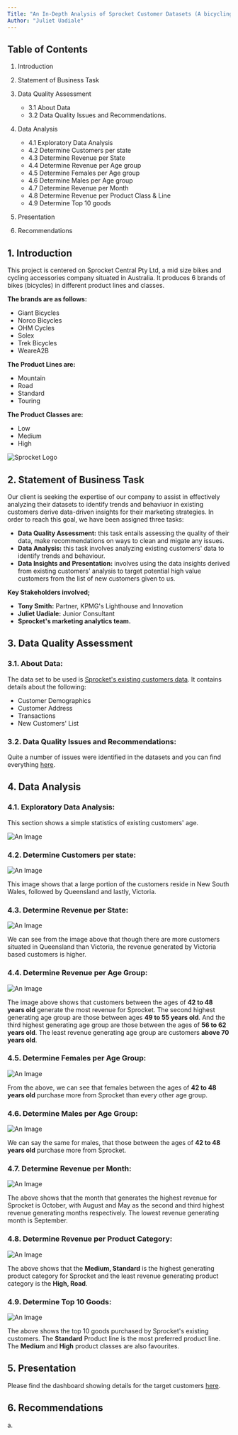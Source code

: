 ```yaml
---
Title: "An In-Depth Analysis of Sprocket Customer Datasets (A bicycling company)"
Author: "Juliet Uadiale"
---
```





## **Table of Contents**



 1. Introduction
    
 2. Statement of Business Task

 3. Data Quality Assessment
      + 3.1 About Data
      + 3.2 Data Quality Issues and Recommendations.
          
 4. Data Analysis
       + 4.1 Exploratory Data Analysis
       + 4.2 Determine Customers per state
       + 4.3 Determine Revenue per State
       + 4.4 Determine Revenue per Age group
       + 4.5 Determine Females per Age group
       + 4.6 Determine Males per Age group
       + 4.7 Determine Revenue per Month
       + 4.8 Determine Revenue per Product Class & Line
       + 4.9 Determine Top 10 goods
       
       
5. Presentation
6. Recommendations
    

## **1.   Introduction** 
This project is centered on Sprocket Central Pty Ltd, a mid size bikes and cycling accessories company situated in Australia. It produces 6 brands of bikes (bicycles) in different product lines and classes. 

**The brands are as follows:**
- Giant Bicycles
- Norco Bicycles
- OHM Cycles
- Solex
- Trek Bicycles
- WeareA2B

**The Product Lines are:**
  - Mountain
  - Road
  - Standard
  - Touring
 
 **The Product Classes are:**
  - Low
  - Medium
  - High

![Sprocket Logo](./sprocket_central_logo.png)


## **2.   Statement of Business Task** 
Our client is seeking the expertise of our company to assist in effectively analyzing their datasets to identify trends and behaviuor in existing customers derive data-driven insights for their marketing strategies. In order to reach this goal, we have been assigned three tasks:

- **Data Quality Assessment:** this task entails assessing the quality of their data, make recommendations on ways to clean and migate any issues.
- **Data Analysis:** this task involves analyzing existing customers' data to identify trends and behaviour.
- **Data Insights and Presentation:** involves using the data insights derived from existing customers' analysis to target potential high value customers from the list of new customers given to us. 

**Key Stakeholders involved;** 

 - **Tony Smith:** Partner, KPMG's Lighthouse and Innovation
 - **Juliet Uadiale:** Junior Consultant
 - **Sprocket's marketing analytics team.**




## **3.   Data Quality Assessment**

### **3.1. About Data:**

The data set to be used is [Sprocket's existing customers data](https://cdn-assets.theforage.com/vinternship_modules/kpmg_data_analytics/KPMG_VI_New_raw_data_update_final.xlsx). It contains details about the following:

- Customer Demographics
- Customer Address
- Transactions
- New Customers' List



### **3.2. Data Quality Issues and Recommendations:**

Quite a number of issues were identified in the datasets and you can find everything [here](https://github.com/Juliet33/Sprocket-Customer-Analysis/blob/main/Data%20Quality%20Assessment.pdf).






## **4. Data Analysis**

### **4.1. Exploratory Data Analysis:**

This section shows a simple statistics of existing customers' age.

![An Image](./age_statistics.png)







### **4.2. Determine Customers per state:**

![An Image](./customers_per_state.png)

This image shows that a large portion of the customers reside in New South Wales,  followed by Queensland and lastly, Victoria. 








### **4.3. Determine Revenue per State:**

![An Image](./revenue_per_state.png)

We can see from the image above that though there are more customers situated in Queensland than Victoria, the revenue generated by Victoria based customers is higher.








### **4.4. Determine Revenue per Age Group:**

![An Image](./revenue_per_agegroup.png)

The image above shows that customers between the ages of **42 to 48 years old** generate the most revenue for Sprocket. The second highest generating age group are those between ages **49 to 55 years old**. And the third highest generating age group are those between the ages of **56 to 62 years old**.
The least revenue generating age group are customers **above 70 years old**. 







### **4.5. Determine Females per Age Group:**

![An Image](./females_per_agegroup.png)

 From  the above, we can see that females between the ages of **42 to 48 years old** purchase more from Sprocket than every other age group.







### **4.6. Determine Males per Age Group:**

![An Image](./males_per_agegroup.png)

We can say the same for males, that those between the ages of **42 to 48 years old** purchase more from Sprocket.









### **4.7. Determine Revenue per Month:**

![An Image](./revenue_per_month.png)

The above shows that the month that generates the highest revenue for Sprocket is October, with August and May as the second and third highest revenue generating months respectively. 
The lowest revenue generating month is September.









### **4.8. Determine Revenue per Product Category:**

![An Image](./revenue_per_product_class&line.png)

The above shows that the **Medium, Standard** is the highest generating product category for Sprocket and the least revenue generating product category is the **High, Road**.














### **4.9. Determine Top 10 Goods:**

![An Image](./list_of_top_10_goods.png)

The above shows the top 10 goods purchased by Sprocket's existing customers. 
The **Standard** Product line is the most preferred product line.
The **Medium** and **High** product classes are also favourites.

      
       





## **5. Presentation**

Please find the dashboard showing details for the target customers [here](https://public.tableau.com/app/profile/juliet.uadiale/viz/SprocketTargetCustomers_16901315213920/Dashboard1).



## **6. Recommendations**

a. 
